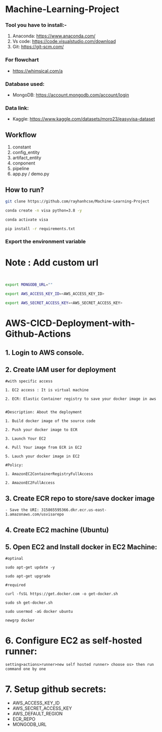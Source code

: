 # Machine-Learning-Project


### Tool you have to install:-

1. Anaconda: https://www.anaconda.com/
2. Vs code: https://code.visualstudio.com/download
3. Git: https://git-scm.com/

### For flowchart 

- https://whimsical.com/a


### Database used:

- MongoDB: https://account.mongodb.com/account/login


### Data link:

- Kaggle: https://www.kaggle.com/datasets/moro23/easyvisa-dataset



## Workflow

1. constant
2. config_entity
3. artifact_entity
4. conponent
5. pipeline
6. app.py / demo.py




## How to run?

```bash
git clone https://github.com/rayhanhcse/Machine-Learning-Project
```

```bash
conda create -n visa python=3.8 -y
```

```bash
conda activate visa
```

```bash
pip install -r requirements.txt
```



### Export the  environment variable
# Note : Add custom url 
```bash


export MONGODB_URL=""

export AWS_ACCESS_KEY_ID=<AWS_ACCESS_KEY_ID>

export AWS_SECRET_ACCESS_KEY=<AWS_SECRET_ACCESS_KEY>

```




# AWS-CICD-Deployment-with-Github-Actions

## 1. Login to AWS console.

## 2. Create IAM user for deployment

	#with specific access

	1. EC2 access : It is virtual machine

	2. ECR: Elastic Container registry to save your docker image in aws


	#Description: About the deployment

	1. Build docker image of the source code

	2. Push your docker image to ECR

	3. Launch Your EC2 

	4. Pull Your image from ECR in EC2

	5. Lauch your docker image in EC2

	#Policy:

	1. AmazonEC2ContainerRegistryFullAccess

	2. AmazonEC2FullAccess

	
## 3. Create ECR repo to store/save docker image
    - Save the URI: 315865595366.dkr.ecr.us-east-1.amazonaws.com/usvisarepo

	
## 4. Create EC2 machine (Ubuntu) 

## 5. Open EC2 and Install docker in EC2 Machine:
	
	
	#optinal

	sudo apt-get update -y

	sudo apt-get upgrade
	
	#required

	curl -fsSL https://get.docker.com -o get-docker.sh

	sudo sh get-docker.sh

	sudo usermod -aG docker ubuntu

	newgrp docker
	
# 6. Configure EC2 as self-hosted runner:
    setting>actions>runner>new self hosted runner> choose os> then run command one by one


# 7. Setup github secrets:

   - AWS_ACCESS_KEY_ID
   - AWS_SECRET_ACCESS_KEY
   - AWS_DEFAULT_REGION
   - ECR_REPO
   - MONGODB_URL
